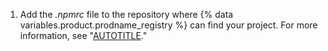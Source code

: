1. Add the _.npmrc_ file to the repository where {% data variables.product.prodname_registry %} can find your project. For more information, see "[AUTOTITLE](/repositories/working-with-files/managing-files/adding-a-file-to-a-repository)."
